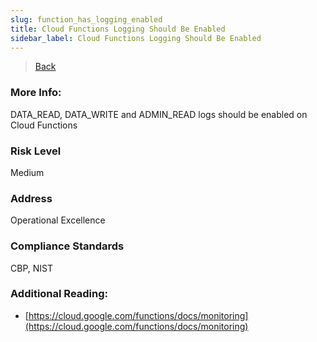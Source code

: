 ```yaml
---
slug: function_has_logging_enabled
title: Cloud Functions Logging Should Be Enabled
sidebar_label: Cloud Functions Logging Should Be Enabled
---
```

> [Back](../../gcpfunctionmonitoring)

### More Info:
DATA_READ, DATA_WRITE and ADMIN_READ logs should be enabled on Cloud Functions

### Risk Level
Medium

### Address
Operational Excellence

### Compliance Standards
CBP, NIST

### Additional Reading:
- [https://cloud.google.com/functions/docs/monitoring](https://cloud.google.com/functions/docs/monitoring) 
